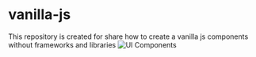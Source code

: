 # vanilla-js
This repository is created for share how to create a vanilla js components without frameworks and libraries
![UI Components](https://i.github-camo.com/766526af0f9b90ab17dccd2e514b83f6e6ec9d5a/68747470733a2f2f6769746875622e636f6d2f656464696573686f6c6c2f61746f6d2d66616e63792d72656163742f7261772f6d61737465722f646f632f67656e65726174652d74657374732e676966)
